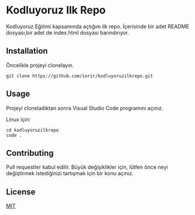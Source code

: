 # Kodluyoruz Ilk Repo
Kodluyoruz Eğitimi kapsamında açtığım ilk repo. İçerisinde bir adet README dosyası,bir adet de index.html dosyası barındırıyor.

## Installation
Öncelikle projeyi clonelayın. 
```
git clone https://github.com/iorir/kodluyoruzilkrepo.git
```

## Usage
Projeyi cloneladıktan sonra Visual Studio Code programını açınız.



Linux için:

```
cd kodluyoruzilkrepo
code .
```
## Contributing
Pull requestler kabul edilir. Büyük değişiklikler için, lütfen önce neyi değiştirmek istediğinizi tartışmak için bir konu açınız.

## License
[MIT](https://choosealicense.com/licenses/mit/)
